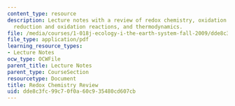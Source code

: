 ```yaml
---
content_type: resource
description: Lecture notes with a review of redox chemistry, oxidation state or number,
  reduction and oxidation reactions, and thermodynamics.
file: /media/courses/1-018j-ecology-i-the-earth-system-fall-2009/dde8c3fc99c70f0a60c935480cd607cb_MIT1_018JF09_lec03_Redox.pdf
file_type: application/pdf
learning_resource_types:
- Lecture Notes
ocw_type: OCWFile
parent_title: Lecture Notes
parent_type: CourseSection
resourcetype: Document
title: Redox Chemistry Review
uid: dde8c3fc-99c7-0f0a-60c9-35480cd607cb
---
```

